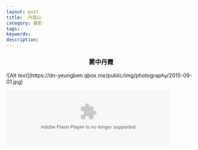 ```yaml
---
layout: post
title:  丹霞山
category: 摄影
tags:
keywords:
description:
---
```


<h3 align = "center">雾中丹霞</h3>
![Alt text](https://dn-yeungben.qbox.me/public/img/photography/2015-09-01.jpg)

<embed src="http://www.xiami.com/widget/38074171_1773648048,_435_146_e29833_60362a_1/multiPlayer.swf" type="application/x-shockwave-flash" width="435" height="146" wmode="opaque"></embed>
